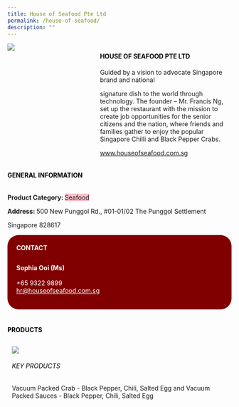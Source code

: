 ```yaml
--- 
title: House of Seafood Pte Ltd 
permalink: /house-of-seafood/ 
description: ""
--- 
```

<div class="flex-paragraph"> 
<p style="text-transform: uppercase">
</p>
</div> 
<div class="flex-container" style="display: flex; flex-wrap: wrap;"> 
<div class="card sgds" style="flex: 1 1 40%; display: block;">
<img src="https://drive.google.com/uc?export=download&amp;id=1hIOQ43dKYZC4mu7P6U9lBzLnXhgkQNee">
</div> 
<div class="card-sgds" style="flex: 1 1 58%; display: block; margin-left: 3px"> 
<h4 style="text-transform: uppercase; color: black;">
<b>House of Seafood Pte Ltd
</b>
</h4> 
<p>Guided by a vision to advocate Singapore brand and national 
<p>signature dish to the world through technology. The founder – Mr. Francis Ng, set up the restaurant with the mission to create job opportunities for the senior citizens and the nation, where friends and families gather to enjoy the popular Singapore Chilli and Black Pepper Crabs.
</p> 
<p>
<a href="www.houseofseafood.com.sg" target="_blank">www.houseofseafood.com.sg
</a>
</p> 
</div> 
</div>
</p> 
<h4 style="text-transform: uppercase; color: black;">
<b>General Information
</b>
</h4> 
<div class="flex-container" style="display: flex; flex-wrap: wrap;"> 
<div class="card sgds" style="flex: 1 1 65%; display: block; align-self: stretch"> 
<div class="flex-paragraph"> 
<p>
<b>Product Category: 
</b>
<span style="background-color: pink; border-radius: 10 px;">Seafood
</span>
</p> 
<p>
<b>
</b>
</p> 
<p>
<b>
</b>
</p> 
<p style="margin-bottom: 10px;">
<b> 
</b>
</p> 
<p>
<b>Address: 
</b>500 New Punggol Rd., #01-01/02 The Punggol Settlement 
<p>Singapore 828617
</p> 
</div> 
</div> 
<div class="card sgds" style="flex: 1 1 35%; padding: 10px; display: block; background-color: maroon; border-radius: 25px; align-self: center;"> 
<h4 style="color: white; margin-top: 10px; margin-left: 10px;">CONTACT
</h4> 
<div class="flex-paragraph"> 
<p style="padding: 10px; color: white;">
<b>Sophia Ooi (Ms)
</b>
<br> 
<br>+65 9322 9899
<br>
<a href="mailto:hr@houseofseafood.com.sg" style="color: white;">hr@houseofseafood.com.sg
</a>
</p> 
</div> 
</div> 
</div> 
<br> 
<h4 style="text-transform: uppercase; color: black;">
<b>products
</b>
</h4>
</p> 
<div style="display: flex; flex-wrap: wrap;"> 
<div class="card sgds" style="flex: 1 1 47%; margin: 10px; display: block;"> 
<div class="flex-image" style="display: block;">
<img src="https://drive.google.com/uc?export=download&id=13_FZULEFyENzNWDQ9LMk-6NMiAV8whba">
</div> 
<div class="flex-paragraph"> 
<h6 style="text-transform: uppercase; color: black;">Key Products
</h6> Vacuum Packed Crab - Black Pepper, Chili, Salted Egg and Vacuum Packed Sauces - Black Pepper, Chili, Salted Egg 
<p>
</p>
</div>
</div>
</div>